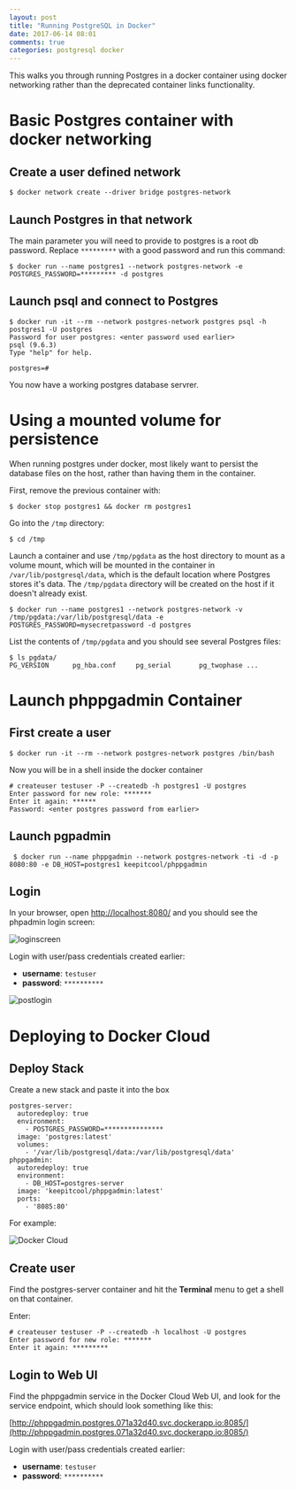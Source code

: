 ```yaml
---
layout: post
title: "Running PostgreSQL in Docker"
date: 2017-06-14 08:01
comments: true
categories: postgresql docker
---
```


This walks you through running Postgres in a docker container using docker networking rather than the deprecated container links functionality.

# Basic Postgres container with docker networking

## Create a user defined network

```
$ docker network create --driver bridge postgres-network
```

## Launch Postgres in that network 

The main parameter you will need to provide to postgres is a root db password.  Replace `*********` with a good password and run this command:

```
$ docker run --name postgres1 --network postgres-network -e POSTGRES_PASSWORD=********* -d postgres
```

## Launch psql and connect to Postgres

```
$ docker run -it --rm --network postgres-network postgres psql -h postgres1 -U postgres
Password for user postgres: <enter password used earlier>
psql (9.6.3)
Type "help" for help.

postgres=#
```

You now have a working postgres database servrer.

# Using a mounted volume for persistence

When running postgres under docker, most likely want to persist the database files on the host, rather than having them in the container.   

First, remove the previous container with:

```
$ docker stop postgres1 && docker rm postgres1
```

Go into the `/tmp` directory:

```
$ cd /tmp
```

Launch a container and use `/tmp/pgdata` as the host directory to mount as a volume mount, which will be mounted in the container in `/var/lib/postgresql/data`, which is the default location where Postgres stores it's data.  The `/tmp/pgdata` directory will be created on the host if it doesn't already exist.

```
$ docker run --name postgres1 --network postgres-network -v /tmp/pgdata:/var/lib/postgresql/data -e POSTGRES_PASSWORD=mysecretpassword -d postgres
```

List the contents of `/tmp/pgdata` and you should see several Postgres files:

```
$ ls pgdata/
PG_VERSION		pg_hba.conf		pg_serial		pg_twophase ...
```

# Launch phppgadmin Container

## First create a user

```
$ docker run -it --rm --network postgres-network postgres /bin/bash
```

Now you will be in a shell inside the docker container 

```
# createuser testuser -P --createdb -h postgres1 -U postgres
Enter password for new role: *******
Enter it again: ******
Password: <enter postgres password from earlier>
```

## Launch pgpadmin

```
 $ docker run --name phppgadmin --network postgres-network -ti -d -p 8080:80 -e DB_HOST=postgres1 keepitcool/phppgadmin
```

## Login

In your browser, open [http://localhost:8080/](http://localhost:8080/) and you should see the phpadmin login screen:

![loginscreen](http://tleyden-misc.s3.amazonaws.com/blog_images/phppgadmin.png)

Login with user/pass credentials created earlier:

* **username**: `testuser`
* **password**: `**********`

![postlogin](http://tleyden-misc.s3.amazonaws.com/blog_images/phpadmin_post_login.png)

# Deploying to Docker Cloud

## Deploy Stack

Create a new stack and paste it into the box

```
postgres-server:
  autoredeploy: true
  environment:
    - POSTGRES_PASSWORD=***************
  image: 'postgres:latest'
  volumes:
    - '/var/lib/postgresql/data:/var/lib/postgresql/data'
phppgadmin:
  autoredeploy: true
  environment:
    - DB_HOST=postgres-server
  image: 'keepitcool/phppgadmin:latest'
  ports:
    - '8085:80'
```

For example:

![Docker Cloud](http://tleyden-misc.s3.amazonaws.com/blog_images/docker_cloud_create_stack.png)


## Create user

Find the postgres-server container and hit the **Terminal** menu to get a shell on that container.

Enter:

```
# createuser testuser -P --createdb -h localhost -U postgres 
Enter password for new role: *******
Enter it again: *********
```

## Login to Web UI

Find the phppgadmin service in the Docker Cloud Web UI, and look for the service endpoint, which should look something like this: 

[http://phppgadmin.postgres.071a32d40.svc.dockerapp.io:8085/](http://phppgadmin.postgres.071a32d40.svc.dockerapp.io:8085/)

Login with user/pass credentials created earlier:

* **username**: `testuser`
* **password**: `**********`